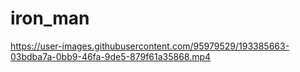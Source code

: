 # iron_man

https://user-images.githubusercontent.com/95979529/193385663-03bdba7a-0bb9-46fa-9de5-879f61a35868.mp4

